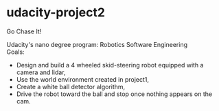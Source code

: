 # udacity-project2
Go Chase It!

Udacity's nano degree program: Robotics Software Engineering  
Goals: 
- Design and build a 4 wheeled skid-steering robot equipped with a camera and lidar,
- Use the world environment created in project1,
- Create a white ball detector algorithm,
- Drive the robot toward the ball and stop once nothing appears on the cam.
